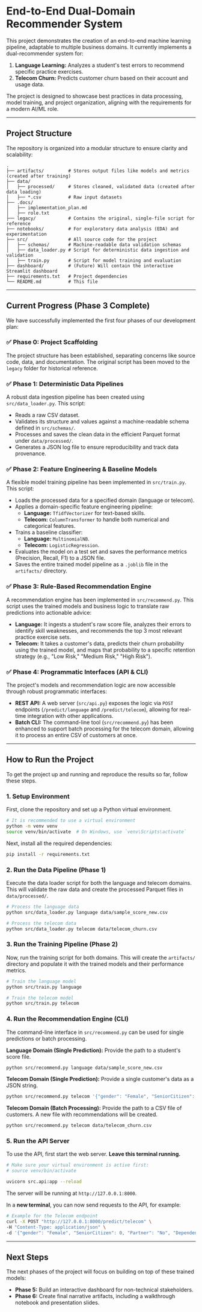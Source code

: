 # End-to-End Dual-Domain Recommender System

This project demonstrates the creation of an end-to-end machine learning pipeline, adaptable to multiple business domains. It currently implements a dual-recommender system for:
1.  **Language Learning:** Analyzes a student's test errors to recommend specific practice exercises.
2.  **Telecom Churn:** Predicts customer churn based on their account and usage data.

The project is designed to showcase best practices in data processing, model training, and project organization, aligning with the requirements for a modern AI/ML role.

---

## Project Structure

The repository is organized into a modular structure to ensure clarity and scalability:

```
.
├── artifacts/         # Stores output files like models and metrics (created after training)
├── data/
│   ├── processed/     # Stores cleaned, validated data (created after data loading)
│   ├── *.csv          # Raw input datasets
├── .docs/
│   ├── implementation_plan.md
│   ├── role.txt
├── legacy/            # Contains the original, single-file script for reference
├── notebooks/         # For exploratory data analysis (EDA) and experimentation
├── src/               # All source code for the project
│   ├── schemas/       # Machine-readable data validation schemas
│   ├── data_loader.py # Script for deterministic data ingestion and validation
│   ├── train.py       # Script for model training and evaluation
├── dashboard/         # (Future) Will contain the interactive Streamlit dashboard
├── requirements.txt   # Project dependencies
└── README.md          # This file
```

---

## Current Progress (Phase 3 Complete)

We have successfully implemented the first four phases of our development plan:

### ✅ Phase 0: Project Scaffolding
The project structure has been established, separating concerns like source code, data, and documentation. The original script has been moved to the `legacy` folder for historical reference.

### ✅ Phase 1: Deterministic Data Pipelines
A robust data ingestion pipeline has been created using `src/data_loader.py`. This script:
- Reads a raw CSV dataset.
- Validates its structure and values against a machine-readable schema defined in `src/schemas/`.
- Processes and saves the clean data in the efficient Parquet format under `data/processed/`.
- Generates a JSON log file to ensure reproducibility and track data provenance.

### ✅ Phase 2: Feature Engineering & Baseline Models
A flexible model training pipeline has been implemented in `src/train.py`. This script:
- Loads the processed data for a specified domain (language or telecom).
- Applies a domain-specific feature engineering pipeline:
    - **Language:** `TfidfVectorizer` for text-based skills.
    - **Telecom:** `ColumnTransformer` to handle both numerical and categorical features.
- Trains a baseline classifier:
    - **Language:** `MultinomialNB`.
    - **Telecom:** `LogisticRegression`.
- Evaluates the model on a test set and saves the performance metrics (Precision, Recall, F1) to a JSON file.
- Saves the entire trained model pipeline as a `.joblib` file in the `artifacts/` directory.

### ✅ Phase 3: Rule-Based Recommendation Engine
A recommendation engine has been implemented in `src/recommend.py`. This script uses the trained models and business logic to translate raw predictions into actionable advice:
- **Language:** It ingests a student's raw score file, analyzes their errors to identify skill weaknesses, and recommends the top 3 most relevant practice exercise sets.
- **Telecom:** It takes a customer's data, predicts their churn probability using the trained model, and maps that probability to a specific retention strategy (e.g., "Low Risk," "Medium Risk," "High Risk").

### ✅ Phase 4: Programmatic Interfaces (API & CLI)
The project's models and recommendation logic are now accessible through robust programmatic interfaces:
- **REST API:** A web server (`src/api.py`) exposes the logic via `POST` endpoints (`/predict/language` and `/predict/telecom`), allowing for real-time integration with other applications.
- **Batch CLI:** The command-line tool (`src/recommend.py`) has been enhanced to support batch processing for the telecom domain, allowing it to process an entire CSV of customers at once.

---

## How to Run the Project

To get the project up and running and reproduce the results so far, follow these steps.

### 1. Setup Environment

First, clone the repository and set up a Python virtual environment.

```bash
# It is recommended to use a virtual environment
python -m venv venv
source venv/bin/activate  # On Windows, use `venv\Scripts\activate`
```

Next, install all the required dependencies:
```bash
pip install -r requirements.txt
```

### 2. Run the Data Pipeline (Phase 1)

Execute the data loader script for both the language and telecom domains. This will validate the raw data and create the processed Parquet files in `data/processed/`.

```bash
# Process the language data
python src/data_loader.py language data/sample_score_new.csv

# Process the telecom data
python src/data_loader.py telecom data/telecom_churn.csv
```

### 3. Run the Training Pipeline (Phase 2)

Now, run the training script for both domains. This will create the `artifacts/` directory and populate it with the trained models and their performance metrics.

```bash
# Train the language model
python src/train.py language

# Train the telecom model
python src/train.py telecom
```

### 4. Run the Recommendation Engine (CLI)

The command-line interface in `src/recommend.py` can be used for single predictions or batch processing.

**Language Domain (Single Prediction):**
Provide the path to a student's score file.
```bash
python src/recommend.py language data/sample_score_new.csv
```

**Telecom Domain (Single Prediction):**
Provide a single customer's data as a JSON string.
```bash
python src/recommend.py telecom '{"gender": "Female", "SeniorCitizen": 0, "Partner": "No", "Dependents": "No", "tenure": 1, "PhoneService": "No", "MonthlyCharges": 29.85, "TotalCharges": "29.85"}'
```

**Telecom Domain (Batch Processing):**
Provide the path to a CSV file of customers. A new file with recommendations will be created.
```bash
python src/recommend.py telecom data/telecom_churn.csv
```

### 5. Run the API Server

To use the API, first start the web server. **Leave this terminal running.**

```bash
# Make sure your virtual environment is active first:
# source venv/bin/activate

uvicorn src.api:app --reload
```
The server will be running at `http://127.0.0.1:8000`.

In a **new terminal**, you can now send requests to the API, for example:
```bash
# Example for the Telecom endpoint
curl -X POST "http://127.0.0.1:8000/predict/telecom" \
-H "Content-Type: application/json" \
-d '{"gender": "Female", "SeniorCitizen": 0, "Partner": "No", "Dependents": "No", "tenure": 1, "PhoneService": "No", "MonthlyCharges": 29.85, "TotalCharges": "29.85"}'
```
---

## Next Steps

The next phases of the project will focus on building on top of these trained models:
- **Phase 5:** Build an interactive dashboard for non-technical stakeholders.
- **Phase 6:** Create final narrative artifacts, including a walkthrough notebook and presentation slides. 